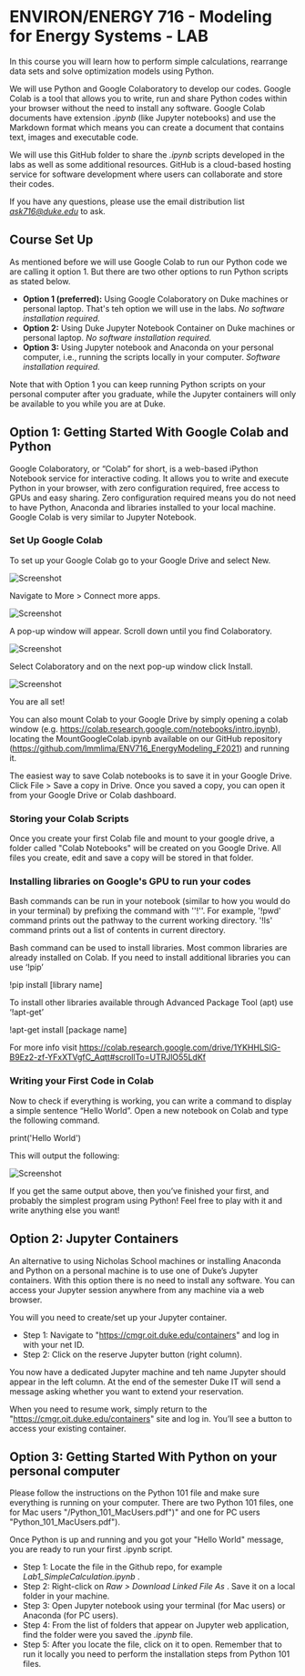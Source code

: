 ---
---


# ENVIRON/ENERGY 716 - Modeling for Energy Systems - LAB

In this course you will learn how to perform simple calculations, rearrange data sets and solve optimization models using Python.

We will use Python and Google Colaboratory to develop our codes. Google Colab is a tool that allows you to write, run and share Python codes within your browser without the need to install any software. Google Colab documents have extension *.ipynb* (like Jupyter notebooks) and use the Markdown format which means you can create a document that contains text, images and executable code.

We will use this GitHub folder to share the *.ipynb* scripts developed in the labs as well as some additional resources. GitHub is a cloud-based hosting service for software development where users can collaborate and store their codes.

If you have any questions, please use the email distribution list *ask716@duke.edu* to ask. <br>

## Course Set Up

As mentioned before we will use Google Colab to run our Python code we are calling it option 1. But there are two other options to run Python scripts as stated below.

* **Option 1 (preferred):** Using Google Colaboratory on Duke machines or personal laptop. That's teh option we will use in the labs. *No software installation required.* <br>
* **Option 2:** Using Duke Jupyter Notebook Container on Duke machines or personal laptop. *No software installation required.*  <br>
* **Option 3:** Using Jupyter notebook and Anaconda on your personal computer, i.e., running the scripts locally in your computer. *Software installation required.* <br>

Note that with Option 1 you can keep running Python scripts on your personal computer after you graduate, while the Jupyter containers will only be available to you while you are at Duke.

## Option 1: Getting Started With Google Colab and Python

Google Colaboratory, or “Colab” for short, is a web-based iPython Notebook service for interactive coding. It allows you to write and execute Python in your browser, with zero configuration required, free access to GPUs and easy sharing. Zero configuration required means you do not need to have Python, Anaconda and libraries installed to your local machine. Google Colab is very similar to Jupyter Notebook.

### Set Up Google Colab

To set up your Google Colab go to your Google Drive and select New.

![Screenshot](/Lab/_Images/Picture1.png)

Navigate to More > Connect more apps.

![Screenshot](/Lab/_Images/Picture2.png)

A pop-up window will appear. Scroll down until you find Colaboratory.

![Screenshot](/Lab/_Images/Picture3.png)

Select Colaboratory and on the next pop-up window click Install.

![Screenshot](/Lab/_Images/Picture4.png)

You are all set!

You can also mount Colab to your Google Drive by simply opening a colab window (e.g. https://colab.research.google.com/notebooks/intro.ipynb), locating the MountGoogleColab.ipynb available on our GitHub repository (https://github.com/lmmlima/ENV716_EnergyModeling_F2021) and running it.

The easiest way to save Colab notebooks is to save it in your Google Drive. Click File > Save a copy in Drive. Once you saved a copy, you can open it from your Google Drive or Colab dashboard.

### Storing your Colab Scripts

Once you create your first Colab file and mount to your google drive, a folder called "Colab Notebooks" will be created on you Google Drive. All files you create, edit and save a copy will be stored in that folder.

### Installing libraries on Google's GPU to run your codes

Bash commands can be run in your notebook (similar to how you would do in your terminal) by prefixing the command with ''!''. For example, '!pwd' command prints out the pathway to the current working directory. '!ls' command prints out a list of contents in current directory.

Bash command can be used to install libraries. Most common libraries are already installed on Colab. If you need to install additional libraries you can use ‘!pip’

!pip install [library name]

To install other libraries available through Advanced Package Tool (apt) use ‘!apt-get’

!apt-get install [package name]

For more info visit
https://colab.research.google.com/drive/1YKHHLSlG-B9Ez2-zf-YFxXTVgfC_Aqtt#scrollTo=UTRJlO55LdKf

### Writing your First Code in Colab

Now to check if everything is working, you can write a command to display a simple sentence “Hello World”. Open a new notebook on Colab and type the following command.

print('Hello World')

This will output the following:

![Screenshot](/Lab/_Images/Picture5.png)

If you get the same output above, then you’ve finished your first, and probably the simplest program using Python! Feel free to play with it and write anything else you want!


## Option 2: Jupyter Containers

An alternative to using Nicholas School machines or installing Anaconda and Python on a personal machine is to use one of Duke’s Jupyter containers. With this option there is no need to install any software. You can access your Jupyter session anywhere from any machine via a web browser.

You will you need to create/set up your Jupyter container.

* Step 1: Navigate to "https://cmgr.oit.duke.edu/containers" and log in with your net ID.
* Step 2: Click on the reserve Jupyter button (right column).

You now have a dedicated Jupyter machine and teh name Jupyter should appear in the left column. At the end of the semester Duke IT will send a message asking whether you want to extend your reservation.

When you need to resume work, simply return to the "https://cmgr.oit.duke.edu/containers" site and log in. You’ll see a button to access your existing container.

## Option 3: Getting Started With Python on your personal computer

Please follow the instructions on the Python 101 file and make sure everything is running on your computer.
There are two Python 101 files, one for Mac users "/Python_101_MacUsers.pdf")" and one for PC users "Python_101_MacUsers.pdf").

Once Python is up and running and you got your "Hello World" message, you are ready to run your first .ipynb script.

* Step 1: Locate the file in the Github repo, for example <i> Lab1_SimpleCalculation.ipynb </i>. <br>
* Step 2: Right-click on <i> Raw > Download Linked File As </i>. Save it on a local folder in your machine. <br>
* Step 3: Open Jupyter notebook using your terminal (for Mac users) or Anaconda (for PC users). <br>
* Step 4: From the list of folders that appear on Jupyter web application, find the folder were you saved the <i> .ipynb </i> file. <br>
* Step 5: After you locate the file, click on it to open. Remember that to run it locally you need to perform the installation steps from Python 101 files. <br>
